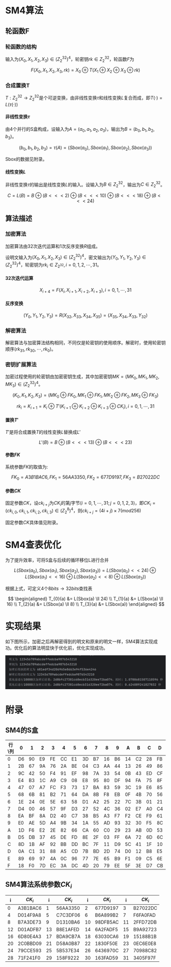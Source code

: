 # SM4算法
## 轮函数F
   
### 轮函数的结构
	
输入为$(X_0,X_{1},X_{2},X_{3})\in (Z_{2}^{32})^{4}$，轮密钥$rk\in Z_{2}^{32}$，轮函数$F$为
	

$$F(X_{0},X_{1},X_{2},X_{3},rk)=X_{0}\oplus T(X_{1}\oplus X_{2}\oplus X_{3}\oplus rk)$$

### 合成置换T

$T:Z_{2}^{32}\rightarrow Z_{2}^{32}$是个可逆变换，由非线性变换$\tau$和线性变换$L$复合而成，即$T(\cdot)=L(\tau(\cdot))$
	
	
#### 非线性变换$\tau$
	
由4个并行的S盒构成，设输入为$A=(a_{0},a_{1},a_{2},a_{3})$，输出为$B=(b_{0},b_{1},b_{2},b_{3})$。
	

$$(b_{0},b_{1},b_{2},b_{3})=\tau(A)=(Sbox(a_{0}),Sbox(a_{1}),Sbox(a_{2}),Sbox(a_{3}))$$

	
Sbox的数据见附录。
	
#### 线性变换$L$
	
非线性变换$\tau$的输出是线性变换$L$的输入。设输入为$B\in Z_{2}^{32}$，输出为$C\in Z_{2}^{32}$。

$$C=L(B)=B\oplus(B<<<2)\oplus(B<<<10)\oplus(B<<<18)\oplus(B<<<24)$$

## 算法描述
### 加密算法
加密算法由32次迭代运算和1次反序变换$R$组成。
	
设明文输入为$(X_{0},X_{1},X_{2},X_{3})\in (Z_{2}^{32})^{4}$，密文输出为$(Y_{0},Y_{1},Y_{2},Y_{3})\in (Z_{2}^{32})^{4}$，轮密钥为$rk_{i}\in Z_{2^{32}},i=0,1,2,\cdots,31$。
	
#### 32次迭代运算
	
	
$$X_{i+4}=F(X_{i},X_{i+1},X_{i+2},X_{i+3}),i=0,1,\cdots,31$$

	
#### 反序变换
	
	
$$(Y_{0},Y_{1},Y_{2},Y_{3})=R(X_{32},X_{33},X_{34},X_{35})=(X_{35},X_{34},X_{33},Y_{32})$$

	
### 解密算法
	
解密算法与加密算法结构相同，不同仅是轮密钥的使用顺序。解密时，使用轮密钥顺序$(rk_{31},rk_{30},\cdots,rk_{0})$。
	
	
### 密钥扩展算法
加密过程使用的轮密钥由加密密钥生成，其中加密密钥$MK=(MK_{0},MK_{1},MK_{2},MK_{3})\in(Z_{2}^{32})^{4}$。
	
	
$$(K_{0},K_{1},K_{2},K_{3})=(MK_{0}\oplus FK_{0},MK_{1}\oplus FK_{1},MK_{2}\oplus FK_{2},MK_{3}\oplus FK_{3})$$
		
$$rk_{i}=K_{i+1}=K_{i}\oplus T'(K_{i+1}\oplus K_{i+2}\oplus K_{i+3}\oplus CK_{i}),i=0,1,\cdots,31$$

#### 置换$T'$
$T'$是将合成置换$T$的线性变换$L$替换成$L'$
	
	
$$L'(B)=B\oplus(B<<<13)\oplus(B<<<23)$$
	
	
#### 参数$FK$
系统参数$FK$的取值为:
	
	
$$FK_{0}=A3B1BAC6, FK_{1}=56AA3350, FK_{2}=677D9197, FK_{3}=B27022DC$$
	
#### 参数$CK$
固定参数$CK$，设$ck_{i+j}$为$CK_{i}$的第$j$字节($i=0,1,\cdots,31;j=0,1,2,3$)，即$CK_{i}=(ck_{i,0},ck_{i,1},ck_{i,2},ck_{i,3})\in (Z_{2}^{8})^{4}$，则$ck_{i+j}=(4i+j)\times 7(mod 256)$
	
固定参数$CK$具体值见附录。
	
	
# SM4查表优化
为了提升效率，可将S盒与后续的循环移位L进行合并
	
	
$$L(Sbox(a_{0}),Sbox(a_{1}),Sbox(a_{2}),Sbox(a_{3}))=L(Sbox(a_{0})<<24)\oplus L(Sbox(a_{1})<<16) \oplus L(Sbox(a_{2})<<8) \oplus L(Sbox(a_{3}))$$
	
	
根据上式，可定义4个$8bits\rightarrow 32bits$查找表
	
$$
\begin{aligned}
T_{0}(a) &= L(Sbox(a) \ll 24) \\
T_{1}(a) &= L(Sbox(a) \ll 16) \\
T_{2}(a) &= L(Sbox(a) \ll 8) \\
T_{3}(a) &= L(Sbox(a))
\end{aligned}
$$
	
	
# 实现结果
	
如下图所示，加密之后再解密得到的明文和原来的明文一样，SM4算法实现成功。优化后的算法明显快于优化前，优化实现成功。

![实验结果](1.png)

# 附录

## SM4的S盒

| 行\列 | 0   | 1   | 2   | 3   | 4   | 5   | 6   | 7   | 8   | 9   | A   | B   | C   | D   | E   | F   |
|-------|-----|-----|-----|-----|-----|-----|-----|-----|-----|-----|-----|-----|-----|-----|-----|-----|
| 0     | D6  | 90  | E9  | FE  | CC  | E1  | 3D  | B7  | 16  | B6  | 14  | C2  | 28  | FB  | 2C  | 05  |
| 1     | 2B  | 67  | 9A  | 76  | 2A  | BE  | 04  | C3  | AA  | 44  | 13  | 26  | 49  | 86  | 06  | 99  |
| 2     | 9C  | 42  | 50  | F4  | 91  | EF  | 98  | 7A  | 33  | 54  | 0B  | 43  | ED  | CF  | AC  | 62  |
| 3     | E4  | B3  | 1C  | A9  | C9  | 08  | E8  | 95  | 80  | DF  | 94  | FA  | 75  | 8F  | 3F  | A6  |
| 4     | 47  | 07  | A7  | FC  | F3  | 73  | 17  | BA  | 83  | 59  | 3C  | 19  | E6  | 85  | 4F  | A8  |
| 5     | 68  | 6B  | 81  | B2  | 71  | 64  | DA  | 8B  | F8  | EB  | 0F  | 4B  | 70  | 56  | 9D  | 35  |
| 6     | 1E  | 24  | 0E  | 5E  | 63  | 58  | D1  | A2  | 25  | 22  | 7C  | 3B  | 01  | 21  | 78  | 87  |
| 7     | D4  | 00  | 46  | 57  | 9F  | D3  | 27  | 52  | 4C  | 36  | 02  | E7  | A0  | C4  | C8  | 9E  |
| 8     | EA  | BF  | 8A  | D2  | 40  | C7  | 38  | B5  | A3  | F7  | F2  | CE  | F9  | 61  | 15  | A1  |
| 9     | E0  | AE  | 5D  | A4  | 9B  | 34  | 1A  | 55  | AD  | 93  | 32  | 30  | F5  | 8C  | B1  | E3  |
| A     | 1D  | F6  | E2  | 2E  | 82  | 66  | CA  | 60  | C0  | 29  | 23  | AB  | 0D  | 53  | 4E  | 6F  |
| B     | D5  | DB  | 37  | 45  | DE  | FD  | 8E  | 2F  | 03  | FF  | 6A  | 72  | 6D  | 6C  | 5B  | 51  |
| C     | 8D  | 1B  | AF  | 92  | BB  | DD  | BC  | 7F  | 11  | D9  | 5C  | 41  | 1F  | 10  | 5A  | D8  |
| D     | 0A  | C1  | 31  | 88  | A5  | CD  | 7B  | BD  | 2D  | 74  | D0  | 12  | B8  | E5  | B4  | B0  |
| E     | 89  | 69  | 97  | 4A  | 0C  | 96  | 77  | 7E  | 65  | B9  | F1  | 09  | C5  | 6E  | C6  | 84  |
| F     | 18  | F0  | 7D  | EC  | 3A  | DC  | 4D  | 20  | 79  | EE  | 5F  | 3E  | D7  | CB  | 39  | 48  |

## SM4算法系统参数$CK_i$

| i  | $CK_i$      | i  | $CK_i$      | i  | $CK_i$      | i  | $CK_i$     |
|----|-----------|----|-----------|----|-----------|----|-----------|
| 0  | A3B1BAC6  | 1  | 56AA3350  | 2  | 677D9197  | 3  | B27022DC  |
| 4  | D014F9A8  | 5  | C7C3DF06  | 6  | B6A899B2  | 7  | F6FA0FAD  |
| 8  | B7A3DE73  | 9  | D1310BA6  | 10 | 98DFB5AC  | 11 | 2FFD72DB  |
| 12 | D01ADFB7  | 13 | B8E1AFED  | 14 | 6A2FADF5  | 15 | B9A92723  |
| 16 | 6D80E4A3  | 17 | BDA9CB7A  | 18 | 63030CA6  | 19 | 15188B1B  |
| 20 | 2C0BBD09  | 21 | D58A0B87  | 22 | 1830F50E  | 23 | 0EC6E0E8  |
| 24 | 79CCE593  | 25 | 5B537E34  | 26 | 6436970C  | 27 | 70988C82  |
| 28 | 71F241F0  | 29 | 158F9222  | 30 | 163FAD59  | 31 | 3405F97F  |